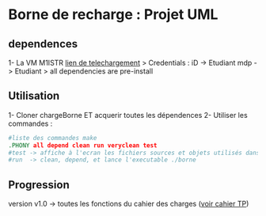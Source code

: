 # Borne de recharge : Projet UML


## dependences

1- La VM M1ISTR
	[lien de telechargement](https://cloud.rico.live/f/ff498b9a18b14115a816/?dl=1)
	> Credentials : iD -> Etudiant  mdp -> Etudiant
	> all dependencies are pre-install 

## Utilisation

1- Cloner chargeBorne ET acquerir toutes les dépendences
2- Utiliser les commandes :

```Makefile
#liste des commandes make
.PHONY all depend clean run veryclean test
#test -> affiche à l'ecran les fichiers sources et objets utilisés dans le makefile 
#run  -> clean, depend, et lance l'executable ./borne
```

## Progression 

version v1.0 -> toutes les fonctions du cahier des charges ([voir cahier TP](https://cloud.rico.live/f/b99bda2b18f1417a9e0a/?dl=1))

 

 
